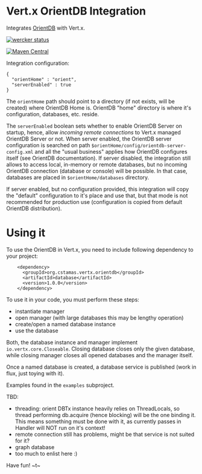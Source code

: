 # Vert.x OrientDB Integration

Integrates [OrientDB](http://orientdb.com/docs/2.1/index.html) with Vert.x.

[![wercker status](https://app.wercker.com/status/ba9343552def99973ea803d929ba7c51/m "wercker status")](https://app.wercker.com/project/bykey/ba9343552def99973ea803d929ba7c51)

[![Maven Central](https://maven-badges.herokuapp.com/maven-central/org.cstamas.vertx.orientdb/vertx-orientdb/badge.svg)](https://maven-badges.herokuapp.com/maven-central/org.cstamas.vertx.orientdb/vertx-orientdb)

Integration configuration:

```
{
  "orientHome" : "orient",
  "serverEnabled" : true
}
```

The `orientHome` path should point to a directory (if not exists, will be created) where OrientDB Home is. OrientDB
"home" directory is where it's configuration, databases, etc. reside.

The `serverEnabled` boolean sets whether to enable OrientDB Server on startup, hence, allow *incoming remote
connections* to Vert.x managed OrientDB Server or not. When server enabled, the OrientDB server configuration is
searched on path `$orientHome/config/orientdb-server-config.xml` and all the "usual business" applies how OrientDB
configures itself (see OrientDB documentation). If server disabled, the integration still allows to access
local, in-memory or remote databases, but no incoming OrientDB connection (database or console) will be possible.
In that case, databases are placed in `$orientHome/databases` directory.

If server enabled, but no configuration provided, this integration will copy the "default" configuration to it's place
and use that, but that mode is not recommended for production use (configuration is copied from default OrientDB
distribution).

# Using it

To use the OrientDB in Vert.x, you need to include following dependency to your project:

```
    <dependency>
      <groupId>org.cstamas.vertx.orientdb</groupId>
      <artifactId>database</artifactId>
      <version>1.0.0</version>
    </dependency>

```

To use it in your code, you must perform these steps:
* instantiate manager
* open manager (with large databases this may be lengthy operation)
* create/open a named database instance
* use the database

Both, the database instance and manager implement `io.vertx.core.Closeable`. Closing database closes only the given
database, while closing manager closes all opened databases and the manager itself.

Once a named database is created, a database service is published (work in flux, just toying with it).

Examples found in the `examples` subproject.


TBD:
* threading: orient DBTx instance heavily relies on ThreadLocals, so thread performing db.acquire (hence blocking)
will be the one binding it. This means something must be done with it, as currently passes in Handler will NOT
run on it's context!
* remote connection still has problems, might be that service is not suited for it?
* graph database
* too much to enlist here :)

Have fun!
~t~

